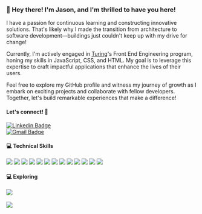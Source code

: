 ### 👋 Hey there! I'm Jason, and I'm thrilled to have you here! 

I have a passion for continuous learning and constructing innovative solutions. That's likely why I made the transition from architecture to software development—buildings just couldn't keep up with my drive for change!

Currently, I'm actively engaged in [Turing](https://turing.edu/)'s Front End Engineering program, honing my skills in JavaScript, CSS, and HTML. My goal is to leverage this expertise to craft impactful applications that enhance the lives of their users.

Feel free to explore my GitHub profile and witness my journey of growth as I embark on exciting projects and collaborate with fellow developers. Together, let's build remarkable experiences that make a difference!

#### Let's connect! 🤝

   [![Linkedin Badge](https://img.shields.io/badge/LinkedIn-0077B5?style=for-the-badge&logo=linkedin&logoColor=white)](https://www.linkedin.com/in/jasonalberto/)
   <br>
   [![Gmail Badge](https://img.shields.io/badge/alberto.jason@gmail.com-D14836?style=for-the-badge&logo=gmail&logoColor=white)](mailto:alberto.jason@gmail.com) <br>

#### 💻 Technical Skills

<div align="left">
  <img src="https://img.shields.io/badge/React-20232A?style=for-the-badge&logo=react&logoColor=61DAFB" />
  <img src="https://img.shields.io/badge/React%20Router-CA4245.svg?style=for-the-badge&logo=React-Router&logoColor=white" />
  <img src="https://img.shields.io/badge/JavaScript-323330?style=for-the-badge&logo=javascript&logoColor=F7DF1E" /> 
  <img src="https://img.shields.io/badge/HTML5-E34F26?style=for-the-badge&logo=html5&logoColor=white" />
  <img src="https://img.shields.io/badge/CSS3-1572B6?style=for-the-badge&logo=css3&logoColor=white" /> 
  <img src="https://img.shields.io/badge/Sass-CC6699?style=for-the-badge&logo=sass&logoColor=white" />
  <img src="https://img.shields.io/badge/-cypress-%23E5E5E5?style=for-the-badge&logo=cypress&logoColor=058a5e" /> 
  <img src="https://img.shields.io/badge/-mocha-%238D6748?style=for-the-badge&logo=mocha&logoColor=white" />
  <img src="https://img.shields.io/badge/chai-A30701?style=for-the-badge&logo=chai&logoColor=white" />
  <img src="https://img.shields.io/badge/Vercel-000000.svg?style=for-the-badge&logo=Vercel&logoColor=white" />
  <img src="https://img.shields.io/badge/Slack-4A154B?style=for-the-badge&logo=slack&logoColor=white" />
  <img src="https://img.shields.io/badge/Markdown-000000?style=for-the-badge&logo=markdown&logoColor=white" /> 
  <img src="https://img.shields.io/badge/Visual_Studio_Code-0078D4?style=for-the-badge&logo=visual%20studio%20code&logoColor=white" /> 
</div>  

#### 💻 Exploring

<div align="left">
  <img src="https://img.shields.io/badge/TypeScript-007ACC?style=for-the-badge&logo=typescript&logoColor=white" />
</div>  
<br>
<img align="center" src="https://github-readme-stats.vercel.app/api/top-langs/?username=jalbe0076&layout=compact" />

<!--
**jalbe0076/jalbe0076** is a ✨ _special_ ✨ repository because its `README.md` (this file) appears on your GitHub profile.

Here are some ideas to get you started:

- 🔭 I’m currently working on ...
- 🌱 I’m currently learning ...
- 👯 I’m looking to collaborate on ...
- 🤔 I’m looking for help with ...
- 💬 Ask me about ...
- 📫 How to reach me: ...
- 😄 Pronouns: ...
- ⚡ Fun fact: ...

  
 ## Resume 
 <details>
   <summary> Click to View </summary>

 <div align="left"> 

 ## Education

 ## Experience

 </div>

</div>

-->

